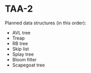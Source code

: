 # TAA-2

Planned data structures (in this order):
* AVL tree
* Treap
* RB tree
* Skip list
* Splay tree
* Bloom filter
* Scapegoat tree
